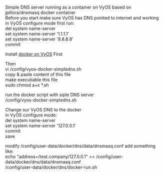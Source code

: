 Simple DNS server running as a container on VyOS based on jpillora/dnsmasq docker container<br>
Before you start make sure VyOS has DNS pointed to internet and working <br>
in VyOS configure mode first run:</br>
del system name-server</br>
set system name-server '1.1.1.1'</br>
set system name-server '8.8.8.8'</br>
commit</br>

Install [docker on VyOS](https://github.com/qdrddr/VyOS/blob/main/docker) First</br>

Then</br>
vi /config/vyos-docker-simpledns.sh</br>
copy & paste content of this file </br>
make executiable this file</br>
sudo chmod a+x *.sh</br>

run the docker script with siple DNS server</br>
/config/vyos-docker-simpledns.sh</br>

Change our VyOS DNS to the docker</br>
in VyOS configure mode:</br>
del system name-server</br>
set system name-server '127.0.0.1'</br>
commit</br>
save</br>

modify /config/user-data/docker/dns/data/dnsmasq.conf add something like:</br>
echo "address=/test.company/127.0.0.1" >> /config/user-data/docker/dns/data/dnsmasq.conf</br>
/config/user-data/docker/dns/docker-run.sh

